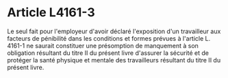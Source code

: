 # Article L4161-3

Le seul fait pour l'employeur d'avoir déclaré l'exposition d'un travailleur aux facteurs de pénibilité dans les conditions et formes prévues à l'article L. 4161-1 ne saurait constituer une présomption de manquement à son obligation résultant du titre II du présent livre d'assurer la sécurité et de protéger la santé physique et mentale des travailleurs résultant du titre II du présent livre.